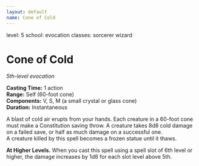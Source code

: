 ```yaml
---
layout: default
name: Cone of Cold
---
```

level: 5
school: evocation
classes: sorcerer
         wizard

# Cone of Cold
_5th-level evocation_ 

**Casting Time:** 1 action    
**Range:** Self (60-foot cone)    
**Components:** V, S, M (a small crystal or glass cone)    
**Duration:** Instantaneous 

A blast of cold air erupts from your hands. Each creature in a 60-foot cone must make a Constitution saving throw. A creature takes 8d8 cold damage on a failed save, or half as much damage on a successful one.    
A creature killed by this spell becomes a frozen statue until it thaws. 

**At Higher Levels.** When you cast this spell using a spell slot of 6th level or higher, the damage increases by 1d8 for each slot level above 5th. 
